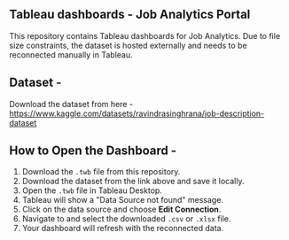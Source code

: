 ## Tableau dashboards - Job Analytics Portal
This repository contains Tableau dashboards for Job Analytics. Due to file size constraints, the dataset is hosted externally and needs to be reconnected manually in Tableau.
## Dataset - 
Download the dataset from here - https://www.kaggle.com/datasets/ravindrasinghrana/job-description-dataset

## How to Open the Dashboard - 
1. Download the `.twb` file from this repository.
2. Download the dataset from the link above and save it locally.
3. Open the `.twb` file in Tableau Desktop.
4. Tableau will show a "Data Source not found" message.
5. Click on the data source and choose **Edit Connection**.
6. Navigate to and select the downloaded `.csv` or `.xlsx` file.
7. Your dashboard will refresh with the reconnected data.
